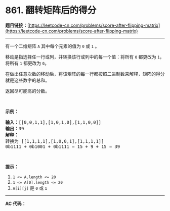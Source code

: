 # 861. 翻转矩阵后的得分

**题目链接：**[https://leetcode-cn.com/problems/score-after-flipping-matrix](https://leetcode-cn.com/problems/score-after-flipping-matrix)

---

<div class="content__1Y2H">
 <div class="notranslate">
  <p>有一个二维矩阵&nbsp;<code>A</code> 其中每个元素的值为&nbsp;<code>0</code>&nbsp;或&nbsp;<code>1</code>&nbsp;。</p> 
  <p>移动是指选择任一行或列，并转换该行或列中的每一个值：将所有 <code>0</code> 都更改为 <code>1</code>，将所有 <code>1</code> 都更改为 <code>0</code>。</p> 
  <p>在做出任意次数的移动后，将该矩阵的每一行都按照二进制数来解释，矩阵的得分就是这些数字的总和。</p> 
  <p>返回尽可能高的分数。</p> 
  <p>&nbsp;</p> 
  <ol> 
  </ol> 
  <p><strong>示例：</strong></p> 
  <pre class="language-text"><strong>输入：</strong>[[0,0,1,1],[1,0,1,0],[1,1,0,0]]
<strong>输出：</strong>39
<strong>解释：
</strong>转换为 [[1,1,1,1],[1,0,0,1],[1,1,1,1]]
0b1111 + 0b1001 + 0b1111 = 15 + 9 + 15 = 39</pre> 
  <p>&nbsp;</p> 
  <p><strong>提示：</strong></p> 
  <ol> 
   <li><code>1 &lt;= A.length &lt;= 20</code></li> 
   <li><code>1 &lt;= A[0].length &lt;= 20</code></li> 
   <li><code>A[i][j]</code>&nbsp;是&nbsp;<code>0</code> 或&nbsp;<code>1</code></li> 
  </ol> 
 </div>
</div>

---

**AC 代码：**

```java

```